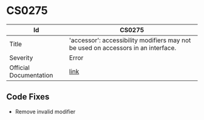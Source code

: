 # CS0275

| Id                     | CS0275                                                                             |
| ---------------------- | ---------------------------------------------------------------------------------- |
| Title                  | 'accessor': accessibility modifiers may not be used on accessors in an interface\. |
| Severity               | Error                                                                              |
| Official Documentation | [link](http://docs.microsoft.com/en-us/dotnet/csharp/misc/cs0275)                  |

## Code Fixes

* Remove invalid modifier

